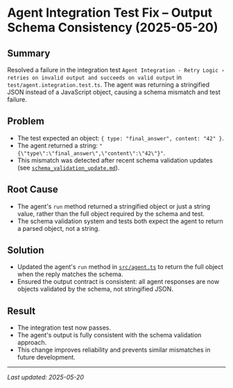 # Agent Integration Test Fix – Output Schema Consistency (2025-05-20)

## Summary

Resolved a failure in the integration test `Agent Integration - Retry Logic › retries on invalid output and succeeds on valid output` in `test/agent.integration.test.ts`. The agent was returning a stringified JSON instead of a JavaScript object, causing a schema mismatch and test failure.

## Problem

- The test expected an object: `{ type: "final_answer", content: "42" }`.
- The agent returned a string: `"{\"type\":\"final_answer\",\"content\":\"42\"}"`.
- This mismatch was detected after recent schema validation updates (see [`schema_validation_update.md`](schema_validation_update.md)).

## Root Cause

- The agent's `run` method returned a stringified object or just a string value, rather than the full object required by the schema and test.
- The schema validation system and tests both expect the agent to return a parsed object, not a string.

## Solution

- Updated the agent's `run` method in [`src/agent.ts`](../../src/agent.ts) to return the full object when the reply matches the schema.
- Ensured the output contract is consistent: all agent responses are now objects validated by the schema, not stringified JSON.

## Result

- The integration test now passes.
- The agent's output is fully consistent with the schema validation approach.
- This change improves reliability and prevents similar mismatches in future development.

---

_Last updated: 2025-05-20_